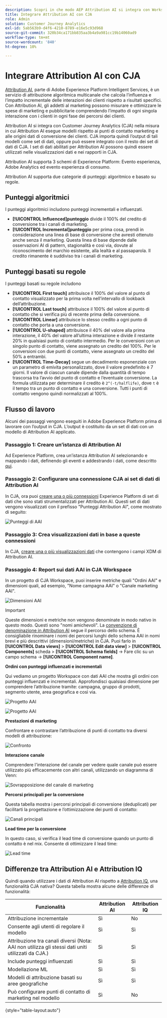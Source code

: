 ```yaml
---
description: Scopri in che modo AEP Attribution AI si integra con Workspace in CJA.
title: Integrare Attribution AI con CJA
role: Admin
solution: Customer Journey Analytics
exl-id: 5ab563b9-d4f6-4210-8789-e16e5c93d968
source-git-commit: 320b34ca171bb835aa3b4a9a981cc19b14060ad9
workflow-type: tm+mt
source-wordcount: '840'
ht-degree: 10%

---
```


# Integrare Attribution AI con CJA

[Attribution AI](https://experienceleague.adobe.com/docs/experience-platform/intelligent-services/attribution-ai/overview.html?lang=en), parte di Adobe Experience Platform Intelligent Services, è un servizio di attribuzione algoritmica multicanale che calcola l’influenza e l’impatto incrementale delle interazioni dei clienti rispetto a risultati specifici. Con Attribution AI, gli addetti al marketing possono misurare e ottimizzare le spese di marketing e pubblicitarie comprendendo l’impatto di ogni singola interazione con i clienti in ogni fase dei percorsi dei clienti.

Attribution AI si integra con Customer Journey Analytics (CJA) nella misura in cui Attribution AI esegue modelli rispetto ai punti di contatto marketing e alle origini dati di conversione dei clienti. CJA importa quindi l’output di tali modelli come set di dati, oppure può essere integrato con il resto dei set di dati di CJA. I set di dati abilitati per Attribution AI possono quindi essere utilizzati nelle visualizzazioni dati e nei rapporti in CJA.

Attribution AI supporta 3 schemi di Experience Platform: Evento esperienza, Adobe Analytics ed evento esperienza di consumo.

Attribution AI supporta due categorie di punteggi: algoritmico e basato su regole.

## Punteggi algoritmici

I punteggi algoritmici includono punteggi incrementali e influenzati.

* **[!UICONTROL Influenced]punteggio** divide il 100% del credito di conversione tra i canali di marketing.
* **[!UICONTROL Incremental]punteggio** per prima cosa, prendi in considerazione una linea di base di conversione che avresti ottenuto anche senza il marketing. Questa linea di base dipende dalle osservazioni AI di pattern, stagionalità e così via, dovute al riconoscimento del marchio esistente, alla lealtà e al passaparola. Il credito rimanente è suddiviso tra i canali di marketing.

## Punteggi basati su regole

I punteggi basati su regole includono

* **[!UICONTROL First touch]** attribuisce il 100% del valore al punto di contatto visualizzato per la prima volta nell’intervallo di lookback dell’attribuzione.
* **[!UICONTROL Last touch]** attribuisce il 100% del valore al punto di contatto che si verifica più di recente prima della conversione.
* **[!UICONTROL Linear]** attribuisce lo stesso credito a ogni punto di contatto che porta a una conversione.
* **[!UICONTROL U-shaped]** attribuisce il 40% del valore alla prima interazione, il 40% del valore all’ultima interazione e divide il restante 20% in qualsiasi punto di contatto intermedio. Per le conversioni con un singolo punto di contatto, viene assegnato un credito del 100%. Per le conversioni con due punti di contatto, viene assegnato un credito del 50% a entrambi.
* **[!UICONTROL Time-Decay]** segue un decadimento esponenziale con un parametro di emivita personalizzato, dove il valore predefinito è 7 giorni. Il valore di ciascun canale dipende dalla quantità di tempo trascorsa tra l’avvio del punto di contatto e l’eventuale conversione. La formula utilizzata per determinare il credito è `2^(-t/halflife)`, dove `t` è il tempo tra un punto di contatto e una conversione. Tutti i punti di contatto vengono quindi normalizzati al 100%.

## Flusso di lavoro

Alcuni dei passaggi vengono eseguiti in Adobe Experience Platform prima di lavorare con l’output in CJA. L’output è costituito da un set di dati con un modello di Attribution AI applicato.

### Passaggio 1: Creare un’istanza di Attribution AI

Ad Experience Platform, crea un’istanza Attribution AI selezionando e mappando i dati, definendo gli eventi e addestrando i dati, come descritto [qui](https://experienceleague.adobe.com/docs/experience-platform/intelligent-services/attribution-ai/user-guide.html).

### Passaggio 2: Configurare una connessione CJA ai set di dati di Attribution AI

In CJA, ora puoi [creare una o più connessioni](/help/connections/create-connection.md) Experience Platform di set di dati che sono stati strumentalizzati per Attribution AI. Questi set di dati vengono visualizzati con il prefisso &quot;Punteggi Attribution AI&quot;, come mostrato di seguito:

![Punteggi di AAI](assets/aai-scores.png)

### Passaggio 3: Crea visualizzazioni dati in base a queste connessioni

In CJA, [creare una o più visualizzazioni dati](/help/data-views/create-dataview.md) che contengono i campi XDM di Attribution AI.

### Passaggio 4: Report sui dati AAI in CJA Workspace

In un progetto di CJA Workspace, puoi inserire metriche quali &quot;Ordini AAI&quot; e dimensioni quali, ad esempio, &quot;Nome campagna AAI&quot; o &quot;Canale marketing AAI&quot;.

![Dimensioni AAI](assets/aai-dims.png)

>[!IMPORTANT]
>
>Queste dimensioni e metriche non vengono denominate in modo nativo in questo modo. Questi sono &quot;nomi amichevoli&quot;. La [convenzione di denominazione in Attribution AI](https://experienceleague.adobe.com/docs/experience-platform/intelligent-services/attribution-ai/input-output.html?lang=en#attribution-ai-output-data) segue il percorso dello schema. È consigliabile rinominare i nomi dei percorsi lunghi dello schema AAI in nomi brevi e più descrittivi (dimensioni/metriche) in CJA. Puoi farlo in **[!UICONTROL Data views]** > **[!UICONTROL Edit data view]** > **[!UICONTROL Components]** scheda > **[!UICONTROL Schema fields]** -> Fare clic su un campo schema -> **[!UICONTROL Component name]**.


**Ordini con punteggi influenzati e incrementali**

Qui vediamo un progetto Workspace con dati AAI che mostra gli ordini con punteggi influenzati e incrementali. Approfondisci qualsiasi dimensione per comprendere l’attribuzione tramite: campagna, gruppo di prodotti, segmento utente, area geografica e così via.

![Progetto AAI](assets/aai-project.png)

![Progetto AAI](assets/aai-project2.png)

**Prestazioni di marketing**

Confrontare e contrastare l’attribuzione di punti di contatto tra diversi modelli di attribuzione:

![Confronto](assets/compare.png)

**Interazione canale**

Comprendere l&#39;interazione del canale per vedere quale canale può essere utilizzato più efficacemente con altri canali, utilizzando un diagramma di Venn:

![Sovrapposizione del canale di marketing](assets/mc-overlap.png)

**Percorsi principali per la conversione**

Questa tabella mostra i percorsi principali di conversione (deduplicati) per facilitarti la progettazione e l’ottimizzazione dei punti di contatto:

![Canali principali](assets/top-channels.png)

**Lead time per la conversione**

In questo caso, si verifica il lead time di conversione quando un punto di contatto è nel mix. Consente di ottimizzare il lead time:

![Lead time](assets/lead-time.png)

## Differenze tra Attribution AI e Attribution IQ

Quindi quando utilizzare i dati di Attribution AI rispetto a [Attribution IQ](/help/analysis-workspace/attribution/overview.md), una funzionalità CJA nativa? Questa tabella mostra alcune delle differenze di funzionalità:

| Funzionalità | Attribution AI | Attribution IQ |
| --- | --- | --- |
| Attribuzione incrementale | Sì | No |
| Consente agli utenti di regolare il modello | Sì | Sì |
| Attribuzione tra canali diversi (Nota: AAI non utilizza gli stessi dati uniti utilizzati da CJA.) | Sì | Sì |
| Include punteggi influenzati | Sì | Sì |
| Modellazione ML | Sì | Sì |
| Modelli di attribuzione basati su aree geografiche | Sì | Sì |
| Può configurare punti di contatto di marketing nel modello | Sì | No |

{style=&quot;table-layout:auto&quot;}

